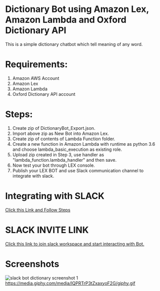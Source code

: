 # Dictionary Bot using Amazon Lex, Amazon Lambda and Oxford Dictionary API
This is a simple dictionary chatbot which tell meaning of any word.

# Requirements:
1. Amazon AWS Account
2. Amazon Lex
3. Amazon Lambda
4. Oxford Dictionary API account

# Steps:
1. Create zip of DictionaryBot_Export.json.
2. Import above zip as New Bot into Amazon Lex.
3. Create zip of contents of Lambda Function folder.
4. Create a new function in Amazon Lambda with runtime as python 3.6 and choose lambda_basic_execution as existing role.
5. Upload zip created in Step 3, use handler as "lambda_function.lambda_handler" and then save.
6. Now test your bot through LEX console.
7. Publish your LEX BOT and use Slack communication channel to integrate with slack.


# Integrating with SLACK
[Click this Link and Follow Steps](https://docs.aws.amazon.com/lex/latest/dg/slack-bot-association.html)


# SLACK INVITE LINK
[Click this link to join slack workspace and start interacting with Bot.](https://join.slack.com/t/zeeshanmulla/shared_invite/zt-e7r9ueqq-wuVucXOSztbBooUFNa610g)

# Screenshots
![slack bot dictionary screenshot 1](https://user-images.githubusercontent.com/29397302/83795440-15068500-a6bd-11ea-9e1e-e1b3b5904cb4.JPG)
https://media.giphy.com/media/lQPRTrP3tZxaxyoF2G/giphy.gif


